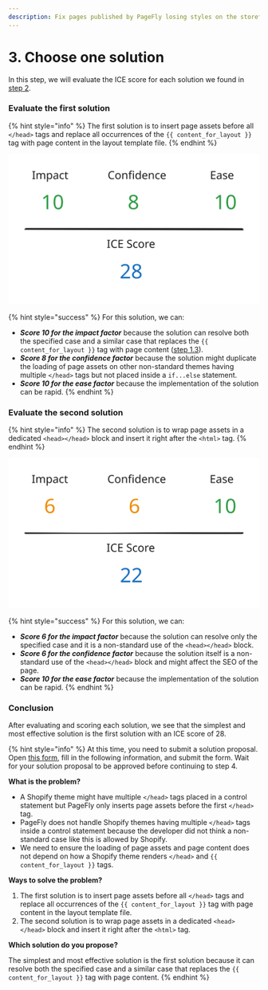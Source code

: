 ```yaml
---
description: Fix pages published by PageFly losing styles on the storefront of a customer.
---
```


# 3. Choose one solution

In this step, we will evaluate the ICE score for each solution we found in [step 2](2.-find-multiple-solutions.md).

### Evaluate the first solution

{% hint style="info" %}
The first solution is to insert page assets before all `</head>` tags and replace all occurrences of the `{{ content_for_layout }}` tag with page content in the layout template file.
{% endhint %}

<img src="../../../.gitbook/assets/file.excalidraw.svg" alt="" class="gitbook-drawing">

{% hint style="success" %}
For this solution, we can:

* &#x20;_**Score 10 for the impact factor**_ because the solution can resolve both the specified case and a similar case that replaces the `{{ content_for_layout }}` tag with page content ([step 1.3](1.-understand-the-issue.md#frame-the-issue)).
* _**Score 8 for the confidence factor**_ because the solution might duplicate the loading of page assets on other non-standard themes having multiple `</head>` tags but not placed inside a `if...else` statement.
* _**Score 10 for the ease factor**_ because the implementation of the solution can be rapid.
{% endhint %}

### Evaluate the second solution

{% hint style="info" %}
The second solution is to wrap page assets in a dedicated `<head></head>` block and insert it right after the `<html>` tag.
{% endhint %}

<img src="../../../.gitbook/assets/file.excalidraw (1).svg" alt="" class="gitbook-drawing">

{% hint style="success" %}
For this solution, we can:

* &#x20;_**Score 6 for the impact factor**_ because the solution can resolve only the specified case and it is a non-standard use of the `<head></head>` block.
* _**Score 6 for the confidence factor**_ because the solution itself is a non-standard use of the `<head></head>` block and might affect the SEO of the page.
* _**Score 10 for the ease factor**_ because the implementation of the solution can be rapid.
{% endhint %}

### Conclusion

After evaluating and scoring each solution, we see that the simplest and most effective solution is the first solution with an ICE score of 28.

{% hint style="info" %}
At this time, you need to submit a solution proposal. Open [this form](https://docs.google.com/forms/d/e/1FAIpQLSc8IcTnfy\_6Y92hScpEwUMpfWXQengWYQtxPXiXPbmStBWilw/viewform), fill in the following information, and submit the form. Wait for your solution proposal to be approved before continuing to step 4.

**What is the problem?**

* A Shopify theme might have multiple `</head>` tags placed in a control statement but PageFly only inserts page assets before the first `</head>` tag.
* PageFly does not handle Shopify themes having multiple `</head>` tags inside a control statement because the developer did not think a non-standard case like this is allowed by Shopify.
* We need to ensure the loading of page assets and page content does not depend on how a Shopify theme renders `</head>` and `{{ content_for_layout }}` tags.

**Ways to solve the problem?**

1. The first solution is to insert page assets before all `</head>` tags and replace all occurrences of the `{{ content_for_layout }}` tag with page content in the layout template file.
2. The second solution is to wrap page assets in a dedicated `<head></head>` block and insert it right after the `<html>` tag.

**Which solution do you propose?**

The simplest and most effective solution is the first solution because it can resolve both the specified case and a similar case that replaces the `{{ content_for_layout }}` tag with page content.
{% endhint %}
